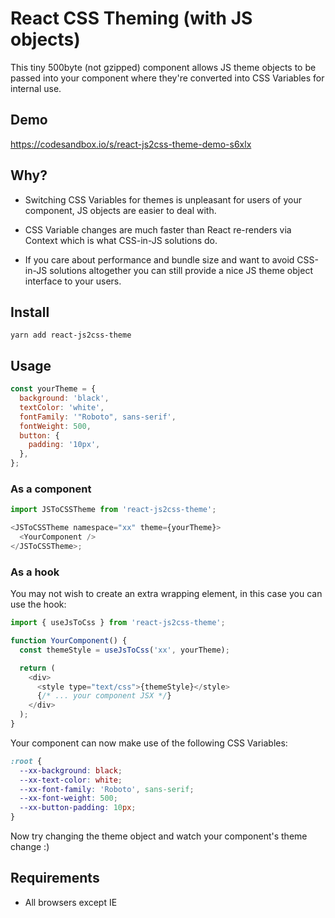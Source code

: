 # React CSS Theming (with JS objects)

This tiny 500byte (not gzipped) component allows JS theme objects to be passed into your component where they're converted into CSS Variables for internal use.

<h2>Demo</h2>

https://codesandbox.io/s/react-js2css-theme-demo-s6xlx

<h2>Why?</h2>

- Switching CSS Variables for themes is unpleasant for users of your component, JS objects are easier to deal with.

- CSS Variable changes are much faster than React re-renders via Context which is what CSS-in-JS solutions do.

- If you care about performance and bundle size and want to avoid CSS-in-JS solutions altogether you can still provide a nice JS theme object interface to your users.

## Install

```
yarn add react-js2css-theme
```

<h2>Usage</h2>

```js
const yourTheme = {
  background: 'black',
  textColor: 'white',
  fontFamily: '"Roboto", sans-serif',
  fontWeight: 500,
  button: {
    padding: '10px',
  },
};
```

<h3>As a component</h3>

```js
import JSToCSSTheme from 'react-js2css-theme';

<JSToCSSTheme namespace="xx" theme={yourTheme}>
  <YourComponent />
</JSToCSSTheme>;
```

<h3>As a hook</h3>

You may not wish to create an extra wrapping element, in this case you can use the hook:

```js
import { useJsToCss } from 'react-js2css-theme';

function YourComponent() {
  const themeStyle = useJsToCss('xx', yourTheme);

  return (
    <div>
      <style type="text/css">{themeStyle}</style>
      {/* ... your component JSX */}
    </div>
  );
}
```

Your component can now make use of the following CSS Variables:

```css
:root {
  --xx-background: black;
  --xx-text-color: white;
  --xx-font-family: 'Roboto', sans-serif;
  --xx-font-weight: 500;
  --xx-button-padding: 10px;
}
```

Now try changing the theme object and watch your component's theme change :)

<h2>Requirements</h2>

- All browsers except IE
